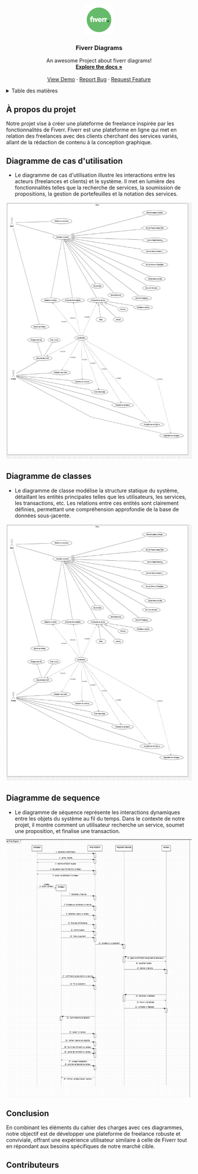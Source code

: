 <a name="Fiverr Diagrams"></a>


<br />
<div align="center">
  <a href="https://github.com/ZakariaLagraini/uml">
    <img src="fiverrlogo.png" alt="Logo" width="80" height="80">
  </a>

   <h3 align="center">Fiverr Diagrams</h3>

  <p align="center">
    An awesome Project about fiverr diagrams!
    <br />
    <a href="https://github.com/ZakariaLagraini/uml"><strong>Explore the docs »</strong></a>
    <br />
    <br />
    <a href="https://github.com/ZakariaLagraini/uml">View Demo</a>
    ·
    <a href="https://github.com/ZakariaLagraini/uml">Report Bug</a>
    ·
    <a href="https://github.com/ZakariaLagraini/uml">Request Feature</a>
  </p>
</div>

<details>
  <summary>Table des matières</summary>
  <ol>
    <li>
      <a href="#about-the-project">À propos du projet</a>
      <ul>
        <li><a href="#Use case diagram">Diagramme de cas d'utilisation</a></li>
        <li><a href="#Class diagram">Diagramme de classes</a></li>
        <li><a href="#Sequence diagram">Diagramme de sequence</a></li>
      </ul>
    </li>
    <li>
      <a href="#Conclusion">Conclusion</a>
      </li>
      <li>
      <a href="#Contributers">Contributeurs</a>
      </li>
    </ol>
</details>

## À propos du projet

Notre projet vise à créer une plateforme de freelance inspirée par les fonctionnalités de Fiverr. Fiverr est une plateforme en ligne qui met en relation des freelances avec des clients cherchant des services variés, allant de la rédaction de contenu à la conception graphique.

## Diagramme de cas d'utilisation

* Le diagramme de cas d'utilisation illustre les interactions entre les acteurs (freelances et clients) et le système. Il met en lumière des fonctionnalités telles que la recherche de services, la soumission de propositions, la gestion de portefeuilles et la notation des services.
<div align="center">
<img src="UseCaseFiverr.png" alt="Logo" width="800" height="700">
</div>

## Diagramme de classes

* Le diagramme de classe modélise la structure statique du système, détaillant les entités principales telles que les utilisateurs, les services, les transactions, etc. Les relations entre ces entités sont clairement définies, permettant une compréhension approfondie de la base de données sous-jacente.

<div align="center">
<img src="UseCaseFiverr.png" alt="Logo" width="800" height="700">
</div>

## Diagramme de sequence

* Le diagramme de séquence représente les interactions dynamiques entre les objets du système au fil du temps. Dans le contexte de notre projet, il montre comment un utilisateur recherche un service, soumet une proposition, et finalise une transaction.

<div align="center" style = "{margin:10px;}">
<img src="SequenceDiagramFiverr.png" alt="Logo" width="800" height="700">
</div>

## Conclusion

En combinant les éléments du cahier des charges avec ces diagrammes, notre objectif est de développer une plateforme de freelance robuste et conviviale, offrant une expérience utilisateur similaire à celle de Fiverr tout en répondant aux besoins spécifiques de notre marché cible.

## Contributeurs

